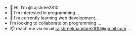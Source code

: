 - 👋 Hi, I’m @rajshree2810
- 👀 I’m interested in programming...
- 🌱 I’m currently learning web devolopment...
-  I’m looking to collaborate on programming  ...
- 📫 reach me via email rajshreekhandare2810@gmail.com...

<!---
rajshree2810/rajshree2810 is a ✨ special ✨ repository because its `README.md` (this file) appears on your GitHub profile.
You can click the Preview link to take a look at your changes.
--->
